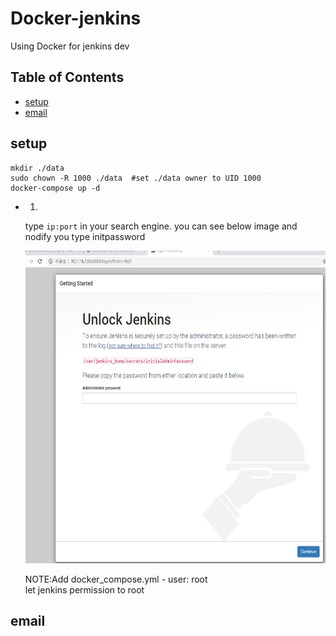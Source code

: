 Docker-jenkins
==============
Using Docker for jenkins dev

## Table of Contents

  - [setup](#setup)
  - [email](#email)

## setup

```console
mkdir ./data
sudo chown -R 1000 ./data  #set ./data owner to UID 1000
docker-compose up -d
```
* 1.
  type ``` ip:port ``` in your search engine.
  you can see below image and nodify you type initpassword
  
  <img width="650" height="500" src=./image/jenkins_password.png>
  
  NOTE:Add docker_compose.yml - user: root \
  let jenkins permission to root


## email

